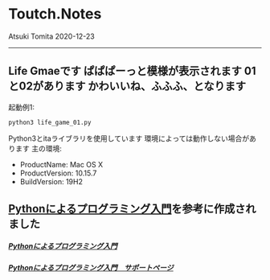# Toutch.Notes

Atsuki Tomita
2020-12-23

---
Life Gmaeです
ぱぱぱーっと模様が表示されます
01と02があります
かわいいね、ふふふ、となります
---
起動例1:
```
python3 life_game_01.py
```


Python3とitaライブラリを使用しています
環境によっては動作しない場合があります
主の環境:
- ProductName: Mac OS X
- ProductVersion: 10.15.7
- BuildVersion: 19H2

[Pythonによるプログラミング入門](http://www.utp.or.jp/book/b470446.html)を参考に作成されました
---

##### [Pythonによるプログラミング入門](http://www.utp.or.jp/book/b470446.html)
##### [Pythonによるプログラミング入門　サポートページ](http://www.graco.c.u-tokyo.ac.jp/labs/morihata/textbook/python_textbook.htm)
